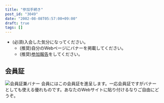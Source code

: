 ```yaml
---
title: "参加手続き"
post_id: "3049"
date: "2002-08-08T05:57:00+09:00"
draft: true
tags: []
---
```



* (必須)入会した気分になってください。
  * (推奨)自分のWebページにバナーを掲載してください。
  * (推奨)[参加報告](https://twitter.com/danmaq)をしてください。
## 会員証
![会員証兼バナー](https://danmaq.com/wp-content/uploads/2002/08/mine.png) 会員にはこの会員証を進呈します。一応会員証ですがバナーとしても使える優れものです。あなたのWebサイトに貼り付けるなりご自由にどうぞ。
